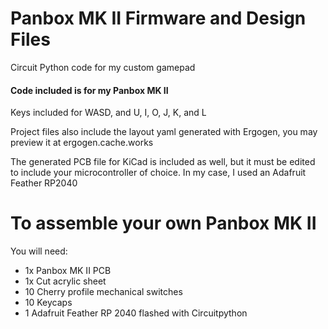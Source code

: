 # Panbox MK II Firmware and Design Files
Circuit Python code for my custom gamepad

#### Code included is for my Panbox MK II
Keys included for WASD, and U, I, O, J, K, and L

Project files also include the layout yaml generated with Ergogen, you may preview it at ergogen.cache.works

The generated PCB file for KiCad is included as well, but it must be edited to include your microcontroller of choice. In my case, I used an Adafruit Feather RP2040

# To assemble your own Panbox MK II
You will need:
- 1x Panbox MK II PCB
- 1x Cut acrylic sheet
- 10 Cherry profile mechanical switches
- 10 Keycaps
- 1 Adafruit Feather RP 2040 flashed with Circuitpython

